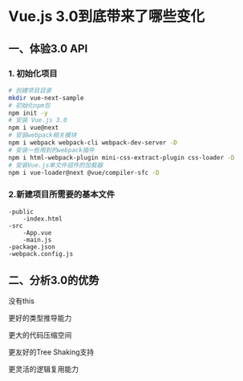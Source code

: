 # Vue.js 3.0到底带来了哪些变化

## 一、体验3.0 API

### 1. 初始化项目

``` bash
# 创建项目目录
mkdir vue-next-sample
# 初始化npm包
npm init -y
# 安装 Vue.js 3.0
npm i vue@next
# 安装webpack相关模块
npm i webpack webpack-cli webpack-dev-server -D
# 安装一些用到的webpack插件
npm i html-webpack-plugin mini-css-extract-plugin css-loader -D
# 安装Vue.js单文件组件的加载器
npm i vue-loader@next @vue/compiler-sfc -D
```

### 2.新建项目所需要的基本文件

```ba
-public
	-index.html
-src
	-App.vue
	-main.js
-package.json
-webpack.config.js
```



## 二、分析3.0的优势

没有this

更好的类型推导能力

更大的代码压缩空间

更友好的Tree Shaking支持

更灵活的逻辑复用能力

